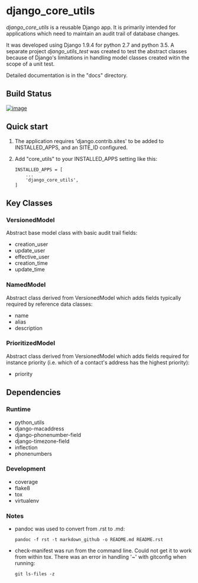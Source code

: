 django\_core\_utils
===================

*django\_core\_utils* is a reusable Django app. It is primarily intended for applications which need to maintain an audit trail of database changes.

It was developed using Django 1.9.4 for python 2.7 and python 3.5. A separate project *django\_utils\_test* was created to test the abstract classes because of Django's limitations in handling model classes created witin the scope of a unit test.

Detailed documentation is in the "docs" directory.

Build Status
------------

[![image](https://travis-ci.org/ajaniv/django-core-utils.svg?branch=master)](https://travis-ci.org/ajaniv/django-core-utils)

Quick start
-----------

1.  The application requires 'django.contrib.sites' to be added to INSTALLED\_APPS, and an SITE\_ID configured.
2.  Add "core\_utils" to your INSTALLED\_APPS setting like this:

        INSTALLED_APPS = [
            ...
            'django_core_utils',
        ]

Key Classes
-----------

### VersionedModel

Abstract base model class with basic audit trail fields:

-   creation\_user
-   update\_user
-   effective\_user
-   creation\_time
-   update\_time

### NamedModel

Abstract class derived from VersionedModel which adds fields typically required by reference data classes:

-   name
-   alias
-   description

### PrioritizedModel

Abstract class derived from VersionedModel which adds fields required for instance priority (i.e. which of a contact's address has the highest priority):

-   priority

Dependencies
------------

### Runtime

-   python\_utils
-   django-macaddress
-   django-phonenumber-field
-   django-timezone-field
-   inflection
-   phonenumbers

### Development

-   coverage
-   flake8
-   tox
-   virtualenv

### Notes

-   pandoc was used to convert from .rst to .md:

    `pandoc -f rst -t markdown_github -o README.md README.rst`

-   check-manifest was run from the command line. Could not get it to work from within tox. There was an error in handling '~' with gitconfig when running:

    `git ls-files -z`


